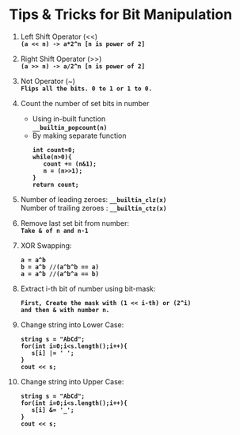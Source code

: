 # Tips & Tricks for Bit Manipulation


1) Left Shift Operator (<<) <br>
   <b> ```(a << n) -> a*2^n [n is power of 2]``` </b>
   
2) Right Shift Operator (>>) <br>
   <b> ```(a >> n) -> a/2^n [n is power of 2]``` </b>

3) Not Operator (~) <br>
   <b> ```Flips all the bits. 0 to 1 or 1 to 0.``` </b>
   
4) Count the number of set bits in number
   * Using in-built function <br>
      <b> ```__builtin_popcount(n)``` </b> <br>
   * By making separate function <br>
      <b>
      ```
      int count=0;
      while(n>0){
         count += (n&1);
         n = (n>>1);
      }
      return count;
      ```
      </b>
          
5) Number of leading zeroes: <b> ```__builtin_clz(x)``` </b><br>
   Number of trailing zeroes : <b> ```__builtin_ctz(x)``` </b> 
      
6) Remove last set bit from number: <br> <b>
   ``` Take & of n and n-1 ``` </b>

7) XOR Swapping: <br>
   <b>
   ```
   a = a^b
   b = a^b //(a^b^b == a)
   a = a^b //(a^b^a == b)
   ```
   </b>
   
8) Extract i-th bit of number using bit-mask: <br>
   <b>
   ```
   First, Create the mask with (1 << i-th) or (2^i)
   and then & with number n.
   ```
   </b>

9) Change string into Lower Case: <br>
   <b>
   ```
   string s = "AbCd";
   for(int i=0;i<s.length();i++){
      s[i] |= ' ';
   }
   cout << s;
   ```
   </b>

10) Change string into Upper Case: <br>
    <b>
    ```
    string s = "AbCd";
    for(int i=0;i<s.length();i++){
       s[i] &= '_';
    }
    cout << s;
    ```
    </b>
  
